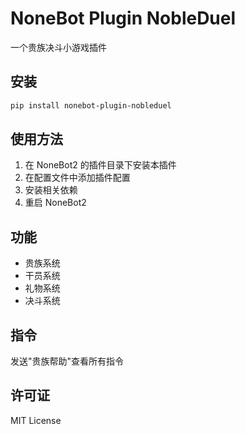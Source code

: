 # NoneBot Plugin NobleDuel

一个贵族决斗小游戏插件

## 安装

```bash
pip install nonebot-plugin-nobleduel
```

## 使用方法

1. 在 NoneBot2 的插件目录下安装本插件
2. 在配置文件中添加插件配置
3. 安装相关依赖
4. 重启 NoneBot2

## 功能

- 贵族系统
- 干员系统
- 礼物系统
- 决斗系统

## 指令

发送"贵族帮助"查看所有指令

## 许可证

MIT License